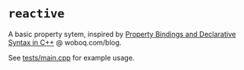 
# `reactive` 

A basic property sytem, inspired by [Property Bindings and Declarative Syntax in C++](https://woboq.com/blog/property-bindings-in-cpp.html) 
@ woboq.com/blog.

See [tests/main.cpp](https://github.com/strandfield/reactive/blob/master/tests/main.cpp) for example usage.

